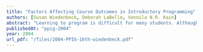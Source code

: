 ```yaml
---
title: "Factors Affecting Course Outcomes in Introductory Programming"
authors: [Susan Wiedenbeck, Deborah LaBelle, Vennila N.R. Kain]
abstract: "Learning to program is difficult for many students. Although several factors that affect learning to program have been identified over the years, we are still far from a full understanding of why some students learn to program easily and quickly while others flounder. Two constructs that may affect learning to program are self-efficacy and mental models. Self-efficacy is the individual’s judgment of his or her ability to perform a task in a specific domain (Bandura 1986). A mental model is a person’s internal (mental) representation of real world objects and systems (Norman 1983). Separate research on self-efficacy and mental models has shown that both are important to knowledge acquisition and transfer. Using a path-analytic approach, this research investigates the joint effects of self-efficacy, mental model, and previous experience on learning to program in an introductory course. The results show that self-efficacy for programming is influenced by previous programming experience, and student self-efficacy increases substantially during an introductory programming course. Furthermore, students’ mental models of programming influence their self-efficacy, and both the mental model and self-efficacy have a direct effect on overall success in an introductory course."
publishedAt: "ppig-2004"
year: 2004
url_pdf: "/files/2004-PPIG-16th-wiedenbeck.pdf"
---
```

